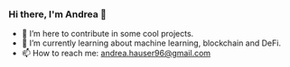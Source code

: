 ### Hi there, I'm Andrea 👋


- 🔭 I’m here to contribute in some cool projects.
- 🌱 I’m currently learning about machine learning, blockchain and DeFi.
- 📫 How to reach me: andrea.hauser96@gmail.com
